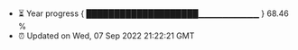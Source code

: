 - ⏳ Year progress { ████████████████████▁▁▁▁▁▁▁▁▁▁ } 68.46 %
- ⏰ Updated on Wed, 07 Sep 2022 21:22:21 GMT


